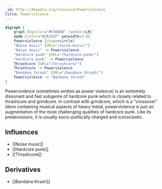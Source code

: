 ```yaml
---
_id: http://dbpedia.org/resource/Powerviolence
title: Powerviolence
---
```


```dot
digraph {
	graph [bgcolor="#F3DDB8" rankdir=LR]
	node [color="#26242F" penwidth=3.0]
	Powerviolence [shape=circle]
	"Noise music" [URL="/noise-music/"]
	"Noise music" -> Powerviolence
	"Hardcore punk" [URL="/hardcore-punk/"]
	"Hardcore punk" -> Powerviolence
	Thrashcore [URL="/thrashcore/"]
	Thrashcore -> Powerviolence
	"Bandana thrash" [URL="/bandana-thrash/"]
	Powerviolence -> "Bandana thrash"
}
```

Powerviolence (sometimes written as power violence) is an extremely dissonant and fast subgenre of hardcore punk which is closely related to thrashcore and grindcore. In contrast with grindcore, which is a "crossover" idiom containing musical aspects of heavy metal, powerviolence is just an augmentation of the most challenging qualities of hardcore punk. Like its predecessors, it is usually socio-politically charged and iconoclastic.

## Influences

- [[Noise music]]
- [[Hardcore punk]]
- [[Thrashcore]]

## Derivatives

- [[Bandana thrash]]
